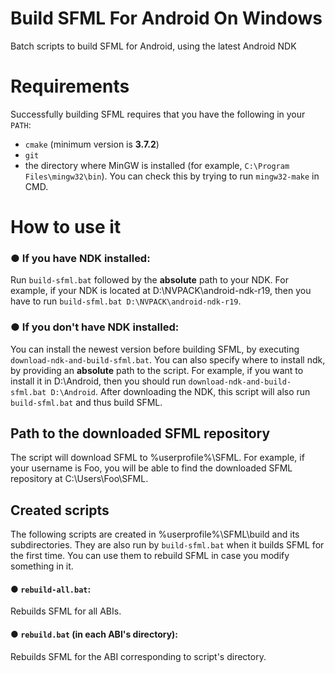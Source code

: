 ﻿# Build SFML For Android On Windows
Batch scripts to build SFML for Android, using the latest Android NDK

# Requirements

Successfully building SFML requires that you have the following in your `PATH`:
* `cmake` (minimum version is **3.7.2**)
* `git`
* the directory where MinGW is installed (for example, `C:\Program Files\mingw32\bin`). You can check this by trying to run `mingw32-make` in CMD.

# How to use it

### ● If you have NDK installed:

Run `build-sfml.bat` followed by the **absolute** path to your NDK. For example, if your NDK is located at D:\NVPACK\android-ndk-r19, then you have to run `build-sfml.bat D:\NVPACK\android-ndk-r19`.
        
### ● If you don't have NDK installed:

You can install the newest version before building SFML, by executing `download-ndk-and-build-sfml.bat`. You can also specify where to install ndk, by providing an **absolute** path to the script. For example, if you want to install it in D:\Android, then you should run `download-ndk-and-build-sfml.bat D:\Android`. After downloading the NDK, this script will also run `build-sfml.bat` and thus build SFML.

## Path to the downloaded SFML repository

The script will download SFML to %userprofile%\SFML. For example, if your username is Foo, you will be able to find the downloaded SFML repository at C:\Users\Foo\SFML.

## Created scripts

The following scripts are created in %userprofile%\SFML\build and its subdirectories. They are also run by `build-sfml.bat` when it builds SFML for the first time. You can use them to rebuild SFML in case you modify something in it.

#### ● `rebuild-all.bat`: 
Rebuilds SFML for all ABIs.

#### ● `rebuild.bat` (in each ABI's directory): 
Rebuilds SFML for the ABI corresponding to script's directory.


